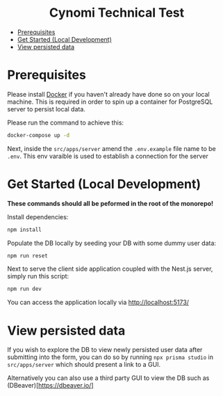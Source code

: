 <h1 align="center">Cynomi Technical Test</h1>

- [Prerequisites](#prerequisites)
- [Get Started (Local Development)](#get-started-local-development)
- [View persisted data](#view-persisted-data)

# Prerequisites

Please install [Docker](https://www.docker.com/) if you haven't already have done so on your local machine. This is required in order to spin up a container for PostgreSQL server to persist local data.

Please run the command to achieve this:

```sh
docker-compose up -d
```

Next, inside the `src/apps/server` amend the `.env.example` file name to be `.env`. This env varaible is used to establish a connection for the server

# Get Started (Local Development)

**These commands should all be peformed in the root of the monorepo!**

Install dependencies:

```sh
npm install
```

Populate the DB locally by seeding your DB with some dummy user data:

```sh
npm run reset
```

Next to serve the client side application coupled with the Nest.js server, simply run this script:

```sh
npm run dev
```

You can access the application locally via <http://localhost:5173/>

# View persisted data

If you wish to explore the DB to view newly persisted user data after submitting into the form, you can do
so by running `npx prisma studio` in `src/apps/server` which should present a link to a GUI.

Alternatively you can also use a third party GUI to view the DB such as (DBeaver)[https://dbeaver.io/]
